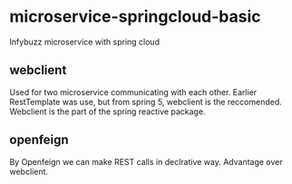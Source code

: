 # microservice-springcloud-basic
Infybuzz microservice with spring cloud

## webclient
Used for two microservice communicating with each other. Earlier RestTemplate was use, but from spring 5, webclient is the reccomended. Webclient is the part of the spring reactive package.

## openfeign
By Openfeign we can make REST calls in declrative way. Advantage over webclient.
